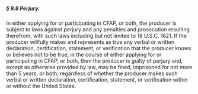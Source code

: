 ##### § 9.8 Perjury. #####

In either applying for or participating in CFAP, or both, the producer is subject to laws against perjury and any penalties and prosecution resulting therefrom, with such laws including but not limited to 18 U.S.C. 1621. If the producer willfully makes and represents as true any verbal or written declaration, certification, statement, or verification that the producer knows or believes not to be true, in the course of either applying for or participating in CFAP, or both, then the producer is guilty of perjury and, except as otherwise provided by law, may be fined, imprisoned for not more than 5 years, or both, regardless of whether the producer makes such verbal or written declaration, certification, statement, or verification within or without the United States.